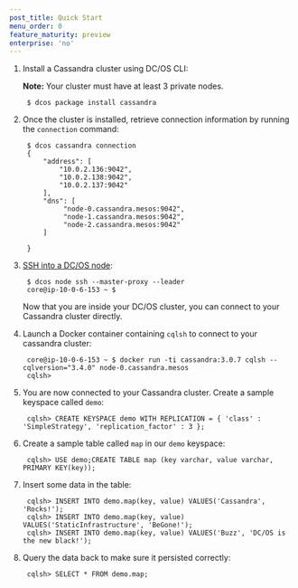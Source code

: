 ```yaml
---
post_title: Quick Start
menu_order: 0
feature_maturity: preview
enterprise: 'no'
---
```



1. Install a Cassandra cluster using DC/OS CLI:

    **Note:** Your cluster must have at least 3 private nodes.

        $ dcos package install cassandra

1. Once the cluster is installed, retrieve connection information by running the `connection` command:
        
        $ dcos cassandra connection
        {
            "address": [
                "10.0.2.136:9042",
                "10.0.2.138:9042",
                "10.0.2.137:9042"
            ],
            "dns": [
                 "node-0.cassandra.mesos:9042",
                 "node-1.cassandra.mesos:9042",
                 "node-2.cassandra.mesos:9042"
            ]
        
        }

1. [SSH into a DC/OS node][2]:

        $ dcos node ssh --master-proxy --leader
        core@ip-10-0-6-153 ~ $

    Now that you are inside your DC/OS cluster, you can connect to your Cassandra cluster directly.

1. Launch a Docker container containing `cqlsh` to connect to your cassandra cluster:

        core@ip-10-0-6-153 ~ $ docker run -ti cassandra:3.0.7 cqlsh --cqlversion="3.4.0" node-0.cassandra.mesos
        cqlsh>

1. You are now connected to your Cassandra cluster. Create a sample keyspace called `demo`:

        cqlsh> CREATE KEYSPACE demo WITH REPLICATION = { 'class' : 'SimpleStrategy', 'replication_factor' : 3 };

1. Create a sample table called `map` in our `demo` keyspace:
        
        cqlsh> USE demo;CREATE TABLE map (key varchar, value varchar, PRIMARY KEY(key));

1. Insert some data in the table:

        cqlsh> INSERT INTO demo.map(key, value) VALUES('Cassandra', 'Rocks!');
        cqlsh> INSERT INTO demo.map(key, value) VALUES('StaticInfrastructure', 'BeGone!');
        cqlsh> INSERT INTO demo.map(key, value) VALUES('Buzz', 'DC/OS is the new black!');

1. Query the data back to make sure it persisted correctly:

        cqlsh> SELECT * FROM demo.map;

 [2]: https://docs.mesosphere.com/1.9/administration/access-node/sshcluster/
